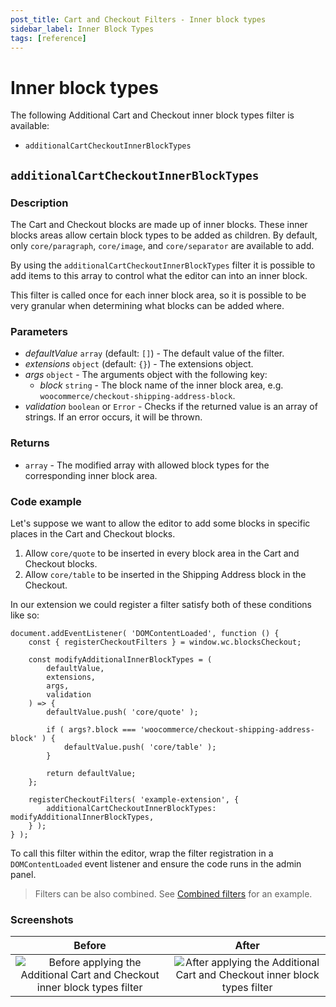 ```yaml
---
post_title: Cart and Checkout Filters - Inner block types
sidebar_label: Inner Block Types
tags: [reference]
---
```


# Inner block types

The following Additional Cart and Checkout inner block types filter is available:

-   `additionalCartCheckoutInnerBlockTypes`

## `additionalCartCheckoutInnerBlockTypes`

### Description <!-- omit in toc -->

The Cart and Checkout blocks are made up of inner blocks. These inner blocks areas allow certain block types to be added as children. By default, only `core/paragraph`, `core/image`, and `core/separator` are available to add.

By using the `additionalCartCheckoutInnerBlockTypes` filter it is possible to add items to this array to control what the editor can into an inner block.

This filter is called once for each inner block area, so it is possible to be very granular when determining what blocks can be added where.

### Parameters <!-- omit in toc -->

-   _defaultValue_ `array` (default: `[]`) - The default value of the filter.
-   _extensions_ `object` (default: `{}`) - The extensions object.
-   _args_ `object` - The arguments object with the following key:
    -   _block_ `string` - The block name of the inner block area, e.g. `woocommerce/checkout-shipping-address-block`.
-   _validation_ `boolean` or `Error` - Checks if the returned value is an array of strings. If an error occurs, it will be thrown.

### Returns <!-- omit in toc -->

-   `array` - The modified array with allowed block types for the corresponding inner block area.

### Code example <!-- omit in toc -->

Let's suppose we want to allow the editor to add some blocks in specific places in the Cart and Checkout blocks.

1. Allow `core/quote` to be inserted in every block area in the Cart and Checkout blocks.
2. Allow `core/table` to be inserted in the Shipping Address block in the Checkout.

In our extension we could register a filter satisfy both of these conditions like so:

```tsx
document.addEventListener( 'DOMContentLoaded', function () {
	const { registerCheckoutFilters } = window.wc.blocksCheckout;

	const modifyAdditionalInnerBlockTypes = (
		defaultValue,
		extensions,
		args,
		validation
	) => {
		defaultValue.push( 'core/quote' );

		if ( args?.block === 'woocommerce/checkout-shipping-address-block' ) {
			defaultValue.push( 'core/table' );
		}

		return defaultValue;
	};

	registerCheckoutFilters( 'example-extension', {
		additionalCartCheckoutInnerBlockTypes: modifyAdditionalInnerBlockTypes,
	} );
} );
```

To call this filter within the editor, wrap the filter registration in a `DOMContentLoaded` event listener and ensure the code runs in the admin panel.

> Filters can be also combined. See [Combined filters](../available-filters/README.md) for an example.

### Screenshots <!-- omit in toc -->

| Before                                                                 | After                                                                 |
|:---------------------------------------------------------------------:|:---------------------------------------------------------------------:|
|![Before applying the Additional Cart and Checkout inner block types filter](https://github.com/woocommerce/woocommerce-blocks/assets/3323310/0d4560c8-c2b1-4ed8-8aee-469b248ccb08) |![After applying the Additional Cart and Checkout inner block types filter](https://github.com/woocommerce/woocommerce-blocks/assets/3323310/d38cd568-6c8c-4158-9269-d8dffdf66988) |
